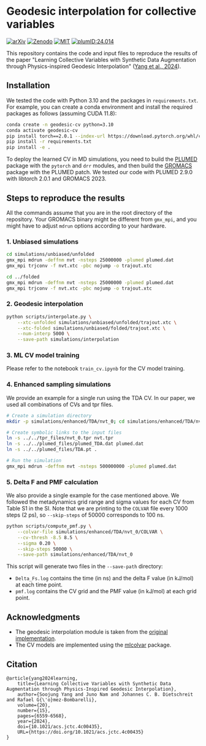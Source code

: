 # Geodesic interpolation for collective variables
[![arXiv](https://img.shields.io/badge/arXiv-2402.01542-84cc16)](https://arxiv.org/abs/2402.01542)
[![Zenodo](https://img.shields.io/badge/DOI-10.5281/zenodo.11863203-14b8a6.svg)](https://zenodo.org/doi/10.5281/zenodo.11863203)
[![MIT](https://img.shields.io/badge/License-MIT-3b82f6.svg)](https://opensource.org/license/mit)
[![plumID:24.014](https://www.plumed-nest.org/eggs/24/014/badge.svg)](https://www.plumed-nest.org/eggs/24/014)

This repository contains the code and input files to reproduce the results of the paper "Learning Collective Variables with Synthetic Data Augmentation through Physics-inspired Geodesic Interpolation" ([Yang et al., 2024](https://pubs.acs.org/doi/10.1021/acs.jctc.4c00435)).

## Installation
We tested the code with Python 3.10 and the packages in `requirements.txt`.
For example, you can create a conda environment and install the required packages as follows (assuming CUDA 11.8):
```bash
conda create -n geodesic-cv python=3.10
conda activate geodesic-cv
pip install torch==2.0.1 --index-url https://download.pytorch.org/whl/cu118
pip install -r requirements.txt
pip install -e .
```

To deploy the learned CV in MD simulations, you need to build the [PLUMED](https://www.plumed.org) package with the `pytorch` and `drr` modules, and then build the [GROMACS](https://www.gromacs.org) package with the PLUMED patch.
We tested our code with PLUMED 2.9.0 with libtorch 2.0.1 and GROMACS 2023.

## Steps to reproduce the results
All the commands assume that you are in the root directory of the repository.
Your GROMACS binary might be different from `gmx_mpi`, and you might have to adjust `mdrun` options according to your hardware.

### 1. Unbiased simulations
```bash
cd simulations/unbiased/unfolded
gmx_mpi mdrun -deffnm nvt -nsteps 25000000 -plumed plumed.dat
gmx_mpi trjconv -f nvt.xtc -pbc nojump -o trajout.xtc

cd ../folded
gmx_mpi mdrun -deffnm nvt -nsteps 25000000 -plumed plumed.dat
gmx_mpi trjconv -f nvt.xtc -pbc nojump -o trajout.xtc
```

### 2. Geodesic interpolation
```bash
python scripts/interpolate.py \
    --xtc-unfolded simulations/unbiased/unfolded/trajout.xtc \
    --xtc-folded simulations/unbiased/folded/trajout.xtc \
    --num-interp 5000 \
    --save-path simulations/interpolation
```

### 3. ML CV model training
Please refer to the notebook `train_cv.ipynb` for the CV model training.

### 4. Enhanced sampling simulations
We provide an example for a single run using the TDA CV.
In our paper, we used all combinations of CVs and tpr files.
```bash
# Create a simulation directory
mkdir -p simulations/enhanced/TDA/nvt_0; cd simulations/enhanced/TDA/nvt_0

# Create symbolic links to the input files
ln -s ../../tpr_files/nvt_0.tpr nvt.tpr
ln -s ../../plumed_files/plumed_TDA.dat plumed.dat
ln -s ../../plumed_files/TDA.pt .

# Run the simulation
gmx_mpi mdrun -deffnm nvt -nsteps 500000000 -plumed plumed.dat
```

### 5. Delta F and PMF calculation
We also provide a single example for the case mentioned above.
We followed the metadynamics grid range and sigma values for each CV from Table S1 in the SI.
Note that we are printing to the `COLVAR` file every 1000 steps (2 ps), so `--skip-steps` of 50000 corresponds to 100 ns.
```bash
python scripts/compute_pmf.py \
    --colvar-file simulations/enhanced/TDA/nvt_0/COLVAR \
    --cv-thresh -8.5 8.5 \
    --sigma 0.20 \
    --skip-steps 50000 \
    --save-path simulations/enhanced/TDA/nvt_0
```
This script will generate two files in the `--save-path` directory:
- `Delta_Fs.log` contains the time (in ns) and the delta F value (in kJ/mol) at each time point.
- `pmf.log` contains the CV grid and the PMF value (in kJ/mol) at each grid point.

## Acknowledgments
- The geodesic interpolation module is taken from the [original implementation](https://github.com/wdiepeveen/Riemannian-geometry-for-efficient-analysis-of-protein-dynamics-data/tree/main).
- The CV models are implemented using the [mlcolvar](https://github.com/luigibonati/mlcolvar/tree/main) package.

## Citation
```
@article{yang2024learning,
    title={Learning Collective Variables with Synthetic Data Augmentation through Physics-Inspired Geodesic Interpolation},
    author={Soojung Yang and Juno Nam and Johannes C. B. Dietschreit and Rafael G{\'o}mez-Bombarelli},
    volume={20},
    number={15},
    pages={6559-6568},
    year={2024},
    doi={10.1021/acs.jctc.4c00435},
    URL={https://doi.org/10.1021/acs.jctc.4c00435}
}
```
